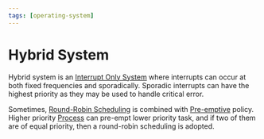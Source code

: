 ```yaml
---
tags: [operating-system]
---
```


# Hybrid System

Hybrid system is an [Interrupt Only System](202404141448.md) where interrupts
can occur at both fixed frequencies and sporadically. Sporadic interrupts can
have the highest priority as they may be used to handle critical error.

Sometimes, [Round-Robin Scheduling](202404232253.md) is combined with
[Pre-emptive](202404141550.md) policy. Higher priority
[Process](202210062301.md) can pre-empt lower priority task, and if two of them
are of equal priority, then a round-robin scheduling is adopted.
